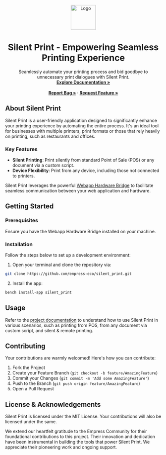 <p align="center">
  <img src="https://grow.empress.eco/uploads/default/original/2X/1/1f1e1044d3864269d2a613577edb9763890422ab.png" alt="Logo" width="80" height="80">
  <h1 align="center">Silent Print - Empowering Seamless Printing Experience</h1>
</p>

<p align="center">
Seamlessly automate your printing process and bid goodbye to unnecessary print dialogues with Silent Print.
<br />
<a href="https://grow.empress.eco/"><strong>Explore Documentation »</strong></a>
<br />
<br />
<a href="https://github.com/empress-eco/silent_print/issues"><strong>Report Bug »</strong></a>
·
<a href="https://github.com/empress-eco/silent_print/issues"><strong>Request Feature »</strong></a>
</p>

## About Silent Print

Silent Print is a user-friendly application designed to significantly enhance your printing experience by automating the entire process. It's an ideal tool for businesses with multiple printers, print formats or those that rely heavily on printing, such as restaurants and offices. 

### Key Features

- **Silent Printing**: Print silently from standard Point of Sale (POS) or any document via a custom script. 
- **Device Flexibility**: Print from any device, including those not connected to printers.

Silent Print leverages the powerful [Webapp Hardware Bridge](https://github.com/imTigger/webapp-hardware-bridge) to facilitate seamless communication between your web application and hardware.

## Getting Started

### Prerequisites

Ensure you have the Webapp Hardware Bridge installed on your machine.

### Installation

Follow the steps below to set up a development environment:

1. Open your terminal and clone the repository via:
```sh
git clone https://github.com/empress-eco/silent_print.git
```
2. Install the app:
```sh
bench install-app silent_print
```

## Usage

Refer to the [project documentation](https://grow.empress.eco/) to understand how to use Silent Print in various scenarios, such as printing from POS, from any document via custom script, and silent & remote printing.

## Contributing

Your contributions are warmly welcomed! Here's how you can contribute:

1. Fork the Project
2. Create your Feature Branch (`git checkout -b feature/AmazingFeature`)
3. Commit your Changes (`git commit -m 'Add some AmazingFeature'`)
4. Push to the Branch (`git push origin feature/AmazingFeature`)
5. Open a Pull Request

## License & Acknowledgements

Silent Print is licensed under the MIT License. Your contributions will also be licensed under the same.

We extend our heartfelt gratitude to the Empress Community for their foundational contributions to this project. Their innovation and dedication have been instrumental in building the tools that power Silent Print. We appreciate their pioneering work and ongoing support.